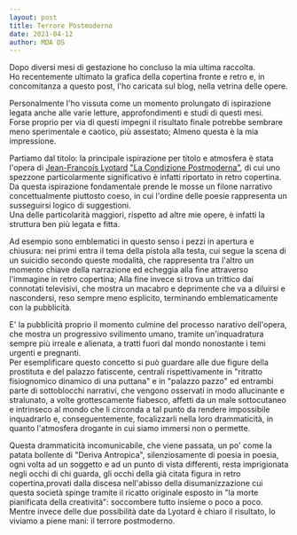 ```yaml
---
layout: post
title: Terrore Postmoderno
date: 2021-04-12
author: MDA DS
---
```

Dopo diversi mesi di gestazione ho concluso la mia ultima raccolta.<br>
Ho recentemente ultimato la grafica della copertina fronte e retro e, in concomitanza a questo post, l'ho caricata sul blog, nella vetrina delle opere.

Personalmente l'ho vissuta come un momento prolungato di ispirazione legata anche alle varie letture, approfondimenti e studi di questi mesi.<br>
Forse proprio per via di questi impegni il risultato finale potrebbe sembrare meno sperimentale e caotico, più assestato; Almeno questa è la mia impressione.

Partiamo dal titolo: la principale ispirazione per titolo e atmosfera è stata l'opera di [Jean-Francois Lyotard](https://plato.stanford.edu/entries/lyotard/) ["La Condizione Postmoderna"](https://www.ibs.it/condizione-postmoderna-rapporto-sul-sapere-libro-j-francois-lyotard/e/9788807883965), di cui uno spezzone particolarmente significativo è infatti riportato in retro copertina.<br>
Da questa ispirazione fondamentale prende le mosse un filone narrativo concettualmente piuttosto coeso, in cui l'ordine delle poesie rappresenta un susseguirsi logico di suggestioni.<br>
Una delle particolarità maggiori, rispetto ad altre mie opere, è infatti la struttura ben più legata e fitta.

Ad esempio sono emblematici in questo senso i pezzi in apertura e chiusura: nei primi entra il tema della pistola alla testa, cui segue la scena di un suicidio secondo queste modalità, che rappresenta tra l'altro un momento chiave della narrazione ed echeggia alla fine attraverso l'immagine in retro copertina; Alla fine invece si trova un trittico dai connotati televisivi, che mostra un macabro e deprimente che va a diluirsi e nascondersi, reso sempre meno esplicito, terminando emblematicamente con la pubblicità.

E' la pubblicità proprio il momento culmine del processo narativo dell'opera, che mostra un progressivo svilimento umano, tramite un'inquadratura sempre più irreale e alienata, a tratti fuori dal mondo nonostante i temi urgenti e pregnanti.<br>
Per esemplificare questo concetto si può guardare alle due figure della prostituta e del palazzo fatiscente, centrali rispettivamente in "ritratto fisiognomico dinamico di una puttana" e in "palazzo pazzo" ed entrambi parte di sottoblocchi narrativi, che vengono osservati in modo allucinante e stralunato, a volte grottescamente fiabesco, affetti da un male sottocutaneo e intrinseco al mondo che li circonda a tal punto da rendere impossibile inquadrarlo e, conseguentemente, focalizzarli nella loro drammaticità, in quanto l'atmosfera drogante in cui siamo immersi non o permette.

Questa drammaticità incomunicabile, che viene passata, un po' come la patata bollente di "Deriva Antropica", silenziosamente di poesia in poesia, ogni volta ad un soggetto e ad un punto di vista differenti, resta imprigionata negli occhi di chi guarda, gli occhi della già citata figura in retro copertina,provati dalla discesa nell'abisso della disumanizzazione cui questa società spinge tramite il ricatto originale esposto in "la morte pianificata della creatività": soccombere tutto insieme o poco a poco.<br>
Mentre invece delle due possibilità date da Lyotard è chiaro il risultato, lo viviamo a piene mani: il terrore postmoderno.